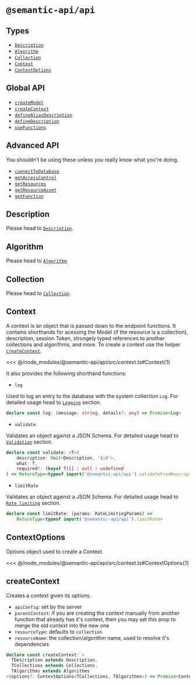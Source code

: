 # `@semantic-api/api`

## Types

- [`Description`](/api/description)
- [`Algorithm`](/api/algorithm)
- [`Collection`](/api/collection)
- [`Context`](/api/context)
- [`ContextOptions`](/api/context-options)

## Global API

- [`createModel`]()
- [`createContext`]()
- [`defineAliasDescription`]()
- [`defineDescription`]()
- [`useFunctions`]()

## Advanced API

You shouldn't be using these unless you really know what you're doing.

- [`connectToDatabase`]()
- [`getAccessControl`]()
- [`getResources`]()
- [`getResourceAsset`]()
- [`getFunction`]()

## Description

Please head to [`Description`](/api/description).

## Algorithm

Please head to [`Algorithm`](/api/algorithm).

## Collection

Please head to [`Collection`](/api/collection).

## Context

A context is an object that is passed down to the endpoint functions. It contains shorthands for acessing the Model (if the resource is a collection), description, session Token, strongely typed references to another collections and algorithms, and more. To create a context use the helper [`createContext`](#create-context).

<<< @/node_modules/@semantic-api/api/src/context.ts#Context{1}

It also provides the following shorthand functions:

- `log`

Used to log an entry to the database with the system collection `Log`.
For detailed usage head to [`Logging`](/guide/logging) section.

```ts
declare const log: (message: string, details?: any) => Promise<Log>
```

- `validate`

Validates an object against a JSON Schema.
For detailed usage head to [`Validation`](/guide/validation) section.

```ts
declare const validate: <T>(
    description: Omit<Description, '$id'>,
    what: T,
    required?: (keyof T)[] | null | undefined
) => ReturnType<typeof import('@semantic-api/api').validateFromDescription>
```

- `limitRate`

Validates an object against a JSON Schema.
For detailed usage head to [`Rate limiting`](/guide/rate-limiting) section.

```ts
declare const limitRate: (params: RateLimitingParams) =>
    ReturnType<typeof import('@semantic-api/api').limitRate>
```

## ContextOptions

Options object used to create a Context.

<<< @/node_modules/@semantic-api/api/src/context.ts#ContextOptions{1}

## createContext

Creates a context given its options.

- `apiConfig`: set by the server
- `parentContext`: if you are creating the context manually from another function that already has it's context, then you may set this prop to merge the old context into the new one
- `resourceType`: defaults to `collection`
- `resourceName`: the collection/algorithm name, used to resolve it's dependencies

```ts
declare const createContext: <
  TDescription extends Description,
  TCollections extends Collections,
  TAlgorithms extends Algorithms
>(options?: ContextOptions<TCollections, TAlgorithms>) => Promise<Context<TDescription, TCollections, TAlgorithms>>
```
